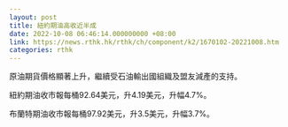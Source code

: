 ```yaml
---
layout: post
title: 紐約期油高收近半成
date: 2022-10-08 06:46:14.000000000 +08:00
link: https://news.rthk.hk/rthk/ch/component/k2/1670102-20221008.htm
categories: rthk
---
```


原油期貨價格顯著上升，繼續受石油輸出國組織及盟友減產的支持。

紐約期油收市報每桶92.64美元，升4.19美元，升幅4.7%。

布蘭特期油收市報每桶97.92美元，升3.5美元，升幅3.7%。
